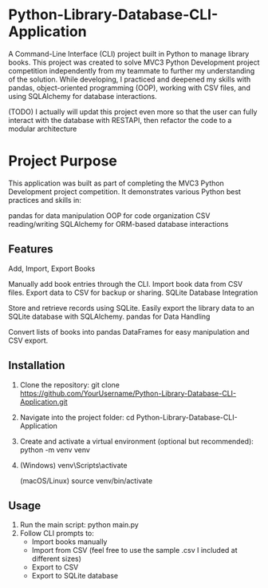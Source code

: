 # Python-Library-Database-CLI-Application
A Command-Line Interface (CLI) project built in Python to manage library books. This project was created to solve MVC3 Python Development project competition independently from my teammate to further my understanding of the solution. While developing, I practiced and deepened my skills with pandas, object-oriented programming (OOP), working with CSV files, and using SQLAlchemy for database interactions.

(TODO) I actually will updat this project even more so that the user can fully interact with the database with RESTAPI, then refactor the code to a modular architecture

# Project Purpose
This application was built as part of completing the MVC3 Python Development project competition. It demonstrates various Python best practices and skills in:

pandas for data manipulation
OOP for code organization
CSV reading/writing
SQLAlchemy for ORM-based database interactions

## Features
Add, Import, Export Books

Manually add book entries through the CLI.
Import book data from CSV files.
Export data to CSV for backup or sharing.
SQLite Database Integration

Store and retrieve records using SQLite.
Easily export the library data to an SQLite database with SQLAlchemy.
pandas for Data Handling

Convert lists of books into pandas DataFrames for easy manipulation and CSV export.

## Installation
1. Clone the repository: git clone https://github.com/YourUsername/Python-Library-Database-CLI-Application.git
2. Navigate into the project folder: cd Python-Library-Database-CLI-Application
3. Create and activate a virtual environment (optional but recommended): python -m venv venv
4. 
    (Windows) venv\Scripts\activate

    (macOS/Linux) source venv/bin/activate

## Usage
1. Run the main script: python main.py
2. Follow CLI prompts to:
    * Import books manually
    * Import from CSV (feel free to use the sample .csv I included at different sizes)
    * Export to CSV 
    * Export to SQLite database
